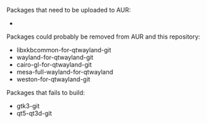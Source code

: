 Packages that need to be uploaded to AUR:

 -

Packages could probably be removed from AUR and this repository:

 * libxkbcommon-for-qtwayland-git
 * wayland-for-qtwayland-git
 * cairo-gl-for-qtwayland-git
 * mesa-full-wayland-for-qtwayland
 * weston-for-qtwayland-git

Packages that fails to build:

 * gtk3-git
 * qt5-qt3d-git
